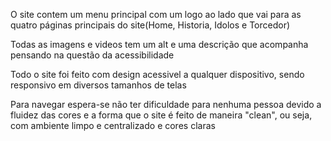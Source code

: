 O site contem um menu principal com um logo ao lado que vai para as quatro páginas principais do site(Home, Historia, Idolos e Torcedor)

Todas as imagens e videos tem um alt e uma descrição que acompanha pensando na questão da acessibilidade

Todo o site foi feito com design acessivel a qualquer dispositivo, sendo responsivo em diversos tamanhos de telas

Para navegar espera-se não ter dificuldade para nenhuma pessoa devido a fluidez das cores e a forma que o site é feito de maneira "clean", ou seja,
com ambiente limpo e centralizado e cores claras
